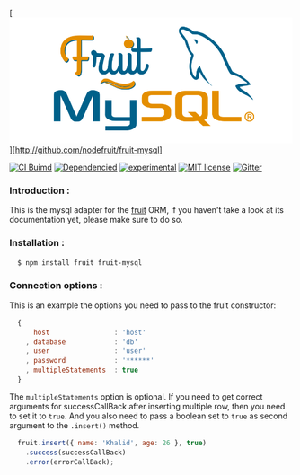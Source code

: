 [![Fruit](https://github.com/nodefruit/fruit-mysql/raw/master/pres/logo.png)][http://github.com/nodefruit/fruit-mysql]

[![CI Buimd][build-image]][build-url]
[![Dependencied][dependencies-image]][dependencies-url]
[![experimental][stability-image]][stability-url]
[![MIT license][license-img]][license-url]
[![Gitter][gitter-img]][gitter-url]

### Introduction :

This is the mysql adapter for the [fruit](http://npmjs.com/package/fruit) ORM, if you haven't take a look at its documentation yet, please make sure to do so.

### Installation :

```bash
  $ npm install fruit fruit-mysql
```

### Connection options :

This is an example the options you need to pass to the fruit constructor:

```javascript
  {
      host                : 'host'
    , database            : 'db'
    , user                : 'user'
    , password            : '******'
    , multipleStatements  : true
  }
```

The `multipleStatements` option is optional. If you need to get correct arguments for successCallBack after inserting multiple row, then you need to set it to `true`. And you also need to pass a boolean set to `true` as second argument to the `.insert()` method.

```javascript
  fruit.insert({ name: 'Khalid', age: 26 }, true)
    .success(successCallBack)
    .error(errorCallBack);
```

[build-image]: https://api.travis-ci.org/nodefruit/fruit-mysql.svg
[build-url]: https://github.com/nodefruit/fruit-mysql
[stability-image]: https://img.shields.io/badge/stability-experimental-orange.svg
[stability-url]: https://github.com/nodefruit/fruit-mysql
[license-img]: https://img.shields.io/badge/license-MIT-green.svg
[license-url]: https://github.com/nodefruit/fruit-mysql/blob/master/LICENSE
[dependencies-image]:https://david-dm.org/nodefruit/fruit-mysql.svg
[dependencies-url]:https://npmjs.com/package/fruit-mysql
[gitter-img]: https://badges.gitter.im/Join%20Chat.svg
[gitter-url]: https://gitter.im/nodefruit/fruit?utm_source=badge&utm_medium=badge&utm_campaign=pr-badge&utm_content=badge